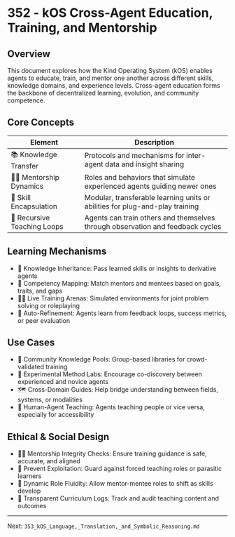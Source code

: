 # 352 - kOS Cross-Agent Education, Training, and Mentorship

## Overview
This document explores how the Kind Operating System (kOS) enables agents to educate, train, and mentor one another across different skills, knowledge domains, and experience levels. Cross-agent education forms the backbone of decentralized learning, evolution, and community competence.

## Core Concepts
| Element                 | Description                                                                      |
|-------------------------|----------------------------------------------------------------------------------|
| 📚 Knowledge Transfer      | Protocols and mechanisms for inter-agent data and insight sharing               |
| 👩‍🏫 Mentorship Dynamics     | Roles and behaviors that simulate experienced agents guiding newer ones        |
| 🧠 Skill Encapsulation     | Modular, transferable learning units or abilities for plug-and-play training    |
| 🔁 Recursive Teaching Loops | Agents can train others and themselves through observation and feedback cycles |

## Learning Mechanisms
- 🧬 Knowledge Inheritance: Pass learned skills or insights to derivative agents
- 🧭 Competency Mapping: Match mentors and mentees based on goals, traits, and gaps
- 🧑‍🎓 Live Training Arenas: Simulated environments for joint problem solving or roleplaying
- 🧠 Auto-Refinement: Agents learn from feedback loops, success metrics, or peer evaluation

## Use Cases
- 🧩 Community Knowledge Pools: Group-based libraries for crowd-validated training
- 🧪 Experimental Method Labs: Encourage co-discovery between experienced and novice agents
- 🗺️ Cross-Domain Guides: Help bridge understanding between fields, systems, or modalities
- 🤝 Human-Agent Teaching: Agents teaching people or vice versa, especially for accessibility

## Ethical & Social Design
- 🧑‍⚖️ Mentorship Integrity Checks: Ensure training guidance is safe, accurate, and aligned
- 🛑 Prevent Exploitation: Guard against forced teaching roles or parasitic learners
- 🔄 Dynamic Role Fluidity: Allow mentor-mentee roles to shift as skills develop
- 📖 Transparent Curriculum Logs: Track and audit teaching content and outcomes

---
Next: `353_kOS_Language,_Translation,_and_Symbolic_Reasoning.md`

